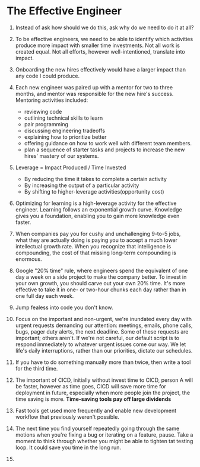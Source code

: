 # The Effective Engineer

1. Instead of ask how should we do this, ask why do we need to do it at all?
2. To be effective engineers, we need to be able to identify which activities produce more impact with smaller time investments. Not all work is created equal. Not all efforts, however well-intentioned, translate into impact. 
3. Onboarding the new hires effectively would have a larger impact than any code I could produce. 
4. Each new engineer was paired up with a mentor for two to three months, and mentor was responsible for the new hire's success. Mentoring activities included:
    - reviewing code
    - outlining technical skills to learn
    - pair programming
    - discussing engineering tradeoffs
    - explaining how to prioritize better
    - offering guidance on how to work well with different team members.
    - plan a sequence of starter tasks and projects to increase the new hires' mastery of our systems. 
5. Leverage = Impact Produced / Time Invested
    - By reducing the time it takes to complete a certain activity
    - By increasing the output of a particular activity
    - By shifting to higher-leverage activities(opportunity cost)

6. Optimizing for learning is a high-leverage activity for the effective engineer. Learning follows an exponential growth curve. Knowledge gives you a foundation, enabling you to gain more knowledge even faster. 
7. When companies pay you for cushy and unchallenging 9-to-5 jobs, what they are actually doing is paying you to accept a much lower intellectual growth rate. When you recognize that intelligence is compounding, the cost of that missing long-term compounding is enormous.
8. Google "20% time" rule, where engineers spend the equivalent of one day a week on a side project to make the company better. To invest in your own growth, you should carve out your own 20% time. It's more effective to take it in one- or two-hour chunks each day rather than in one full day each week.
9. Jump fealess into code you don't know.
10. Focus on the important and non-urgent, we're inundated every day with urgent requests demanding our attention: meetings, emails, phone calls, bugs, pager duty alerts, the next deadline. Some of these requests are important; others aren't. If we're not careful, our default script is to respond immediately to whatever urgent issues come our way. We let life's daily interruptions, rather than our priorities, dictate our schedules. 
11. If you have to do something manually more than twice, then write a tool for the third time.
12. The important of CICD, initially without invest time to CICD, person A will be faster, however as time goes, CICD will save more time for deployment in future, especially when more people join the project, the time saving is more. **Time-saving tools pay off large dividends** 
13. Fast tools get used more frequently and enable new development workflow that previously weren't possible. 
14. The next time you find yourself repeatedly going through the same motions when you're fixing a bug or iterating on a feature, pause. Take a moment to think through whether you might be able to tighten tat testing loop. It could save you time in the long run. 
15. 
